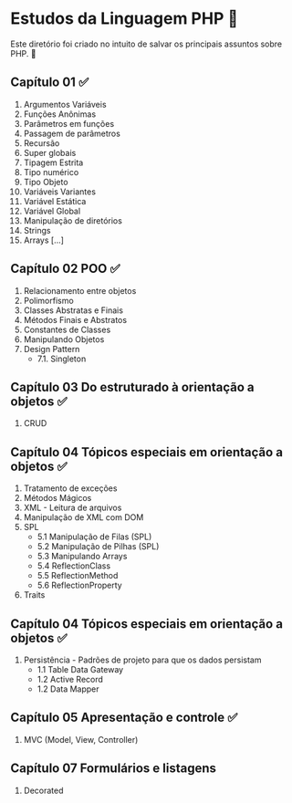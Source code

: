 # Estudos da Linguagem PHP :bookmark:

Este diretório foi criado no intuito de salvar os principais assuntos sobre PHP. :notebook:

## Capítulo 01  :white_check_mark:

1. Argumentos Variáveis
2. Funções Anônimas
3. Parâmetros em funções
4. Passagem de parâmetros
5. Recursão
6. Super globais
7. Tipagem Estrita
8. Tipo numérico
9. Tipo Objeto
10. Variáveis Variantes
11. Variável Estática
12. Variável Global
13. Manipulação de diretórios
13. Strings
14. Arrays [...]


## Capítulo 02 POO :white_check_mark:

1. Relacionamento entre objetos
2. Polimorfismo
3. Classes Abstratas e Finais
4. Métodos Finais e Abstratos
5. Constantes de Classes
6. Manipulando Objetos 
7. Design Pattern
    - 7.1. Singleton

## Capítulo 03 Do estruturado à orientação a objetos :white_check_mark:

1. CRUD

## Capítulo 04 Tópicos especiais em orientação a objetos :white_check_mark:

1. Tratamento de exceções
2. Métodos Mágicos
3. XML - Leitura de arquivos
4. Manipulação de XML com DOM
5. SPL
    - 5.1 Manipulação de Filas (SPL)
    - 5.2 Manipulação de Pilhas (SPL)
    - 5.3 Manipulando Arrays
    - 5.4 ReflectionClass
    - 5.5 ReflectionMethod
    - 5.6 ReflectionProperty
6. Traits

## Capítulo 04 Tópicos especiais em orientação a objetos :white_check_mark:
1. Persistência - Padrões de projeto para que os dados persistam
    - 1.1 Table Data Gateway
    - 1.2 Active Record
    - 1.2 Data Mapper

## Capítulo 05 Apresentação e controle :white_check_mark:
1. MVC (Model, View, Controller) 

## Capítulo 07 Formulários e listagens
1. Decorated

